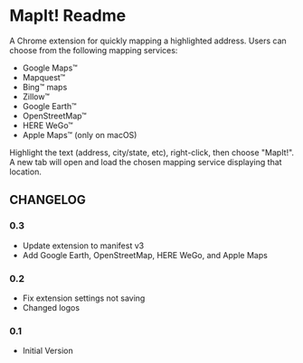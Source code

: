 MapIt! Readme
=======================

A Chrome extension for quickly mapping a highlighted address. Users can choose from the following mapping services:
* Google Maps™
* Mapquest™
* Bing™ maps
* Zillow™
* Google Earth™
* OpenStreetMap™
* HERE WeGo™
* Apple Maps™ (only on macOS)

Highlight the text (address, city/state, etc), right-click, then choose "MapIt!". A new tab will open and load the chosen mapping service displaying that location.

## CHANGELOG

### 0.3
* Update extension to manifest v3
* Add Google Earth, OpenStreetMap, HERE WeGo, and Apple Maps

### 0.2
* Fix extension settings not saving
* Changed logos

### 0.1
* Initial Version